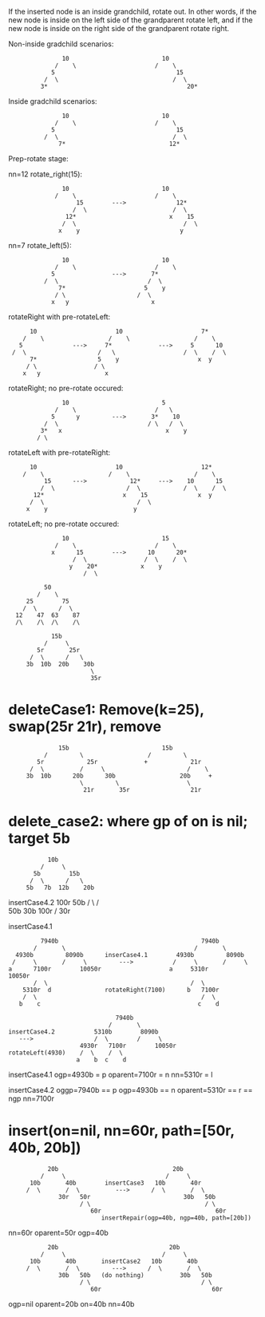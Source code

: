 If the inserted node is an inside grandchild, rotate out. In other words,
if the new node is inside on the left side of the grandparent rotate left, and
if the new node is inside on the right side of the grandparent rotate right.


Non-inside gradchild scenarios:

                   10                          10
                 /    \                      /    \
                5                                  15
              /  \                                /  \
             3*                                       20*

Inside gradchild scenarios:

                   10                          10
                 /    \                      /    \
                5                                  15
              /  \                                /  \
                  7*                             12*


Prep-rotate stage:

nn=12
rotate_right(15):


                   10                          10
                 /    \                      /    \
                       15        --->              12*
                      /  \                        /  \
                    12*                          x    15
                   /  \                              /  \
                  x    y                            y

nn=7
rotate_left(5):

                   10                          10
                 /    \                      /    \
                5                --->       7*
              /  \                         /  \
                  7*                      5    y
                 / \                    /  \
                x   y                       x

rotateRight with pre-rotateLeft:

          10                      10                      7*
        /    \                  /    \                  /    \
       5              --->     7*             --->     5      10
     /  \                    /   \                   /  \    /  \
          7*                 5    y                      x  y
         / \                / \
        x   y                  x

rotateRight; no pre-rotate occured:

                   10                          5
                 /    \                      /   \
                5      y         --->       3*    10
              /  \                         / \   /  \
             3*   x                             x    y
            / \

rotateLeft with pre-rotateRight:

          10                      10                      12*
        /    \                  /    \                  /    \
              15      --->            12*     --->    10      15
             /  \                    /  \            /  \    /  \
           12*                      x    15              x  y
          /  \                          /  \
         x    y                        y

rotateLeft; no pre-rotate occured:

                   10                          15
                 /    \                      /    \
                x      15        --->      10      20*
                      /  \                /  \    /  \
                     y    20*            x    y
                         /  \

              50
            /    \
         25        75
        /  \      /  \
      12    47  63    87
      /\    /\  /\    /\

                15b
              /     \
            5r       25r
          /  \      /   \
         3b  10b  20b    30b
                           \
                           35r

deleteCase1: Remove(k=25), swap(25r 21r), remove
=============

                  15b                          15b
              /         \                  /         \
            5r            25r             +            21r
          /  \          /     \                       /    \
         3b  10b      20b      30b                  20b     +
                        \         \                   \
                         21r       35r                 21r


delete_case2: where gp of on is nil; target 5b
==============================================

               10b
             /     \
           5b        15b
          /  \      /   \
         5b   7b  12b    20b

insertCase4.2
               100r                 50b
              /    \               /   \
            50b                  30b   100r
           /
         30r

insertCase4.1

             7940b                                        7940b
           /       \                                    /       \
      4930b         8090b      inserCase4.1        4930b         8090b
     /     \       /     \         --->           /     \       /     \
    a      7100r        10050r                   a     5310r         10050r
           /  \                                        /  \
        5310r  d               rotateRight(7100)      b   7100r
        /  \                                              /  \
       b    c                                            c    d

                                  7940b
                                /       \
    insertCase4.2           5310b        8090b
       --->                 /  \        /     \
                        4930r   7100r        10050r
    rotateLeft(4930)    /  \    /  \
                       a    b  c    d

insertCase4.1
ogp=4930b     = p
oparent=7100r = n
nn=5310r      = l

insertCase4.2
oggp=7940b    == p
ogp=4930b     == n
oparent=5310r == r == ngp
nn=7100r


insert(on=nil, nn=60r, path=[50r, 40b, 20b])
============================================

               20b                                20b
             /     \                            /     \
          10b       40b        insertCase3   10b       40r
         /  \       /  \          --->      /  \       /  \
                  30r   50r                          30b   50b
                        / \                                / \
                           60r                                60r
                              insertRepair(ogp=40b, ngp=40b, path=[20b])

nn=60r
oparent=50r
ogp=40b

               20b                               20b
             /     \                           /     \
          10b       40b       insertCase2   10b       40b
         /  \       /  \         --->      /  \       /  \
                  30b   50b   (do nothing)          30b   50b
                        / \                               / \
                           60r                               60r

ogp=nil
oparent=20b
on=40b
nn=40b


